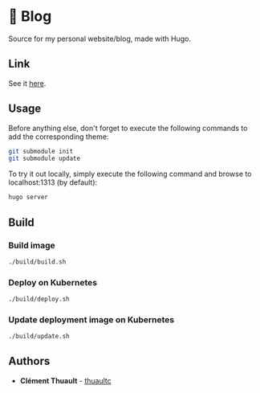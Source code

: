 # :book: Blog

Source for my personal website/blog, made with Hugo.

## Link

See it [here](https://thuault.com).

## Usage

Before anything else, don't forget to execute the following commands to add the corresponding theme:

```bash
git submodule init
git submodule update
```

To try it out locally, simply execute the following command and browse to localhost:1313 (by default):

```bash
hugo server
```

## Build

### Build image

```bash
./build/build.sh
```

### Deploy on Kubernetes

```bash
./build/deploy.sh
```

### Update deployment image on Kubernetes

```bash
./build/update.sh
```

## Authors

* **Clément Thuault** - [thuaultc](https://github.com/thuaultc)
